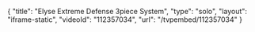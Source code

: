 {
    "title": "Elyse Extreme Defense 3piece System",
    "type": "solo",
    "layout": "iframe-static",
    "videoId": "112357034",
    "url": "\/tvpembed\/112357034"
}